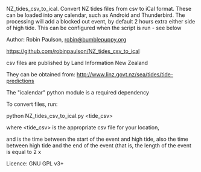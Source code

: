 NZ_tides_csv_to_ical.
Convert NZ tides files from csv to iCal format. These can be loaded into any calendar, such as Android and Thunderbird.
The processing will add a blocked out event, by default 2 hours extra either side of high tide. This can be configured when the script is run - see below

Author: Robin Paulson, robin@bumblepuppy.org

https://github.com/robinpaulson/NZ_tides_csv_to_ical

csv files are published by Land Information New Zealand

They can be obtained from: http://www.linz.govt.nz/sea/tides/tide-predictions

The "icalendar" python module is a required dependency

To convert files, run:

python NZ_tides_csv_to_ical.py <tide_csv> <leeway>

where <tide_csv> is the appropriate csv file for your location,

and <leeway> is the time between the start of the event and high tide, also the time between high tide and the end of the event
(that is, the length of the event is equal to 2 x <leeway>

Licence: GNU GPL v3+
